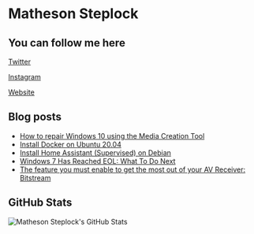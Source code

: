 # Matheson Steplock

## You can follow me here

[Twitter]

[Instagram]

[Website]

## Blog posts
<!-- BLOG-POST-LIST:START -->
- [How to repair Windows 10 using the Media Creation Tool](https://mathesonsteplock.ca/repair-install-windows/)
- [Install Docker on Ubuntu 20.04](https://mathesonsteplock.ca/install-docker-on-ubuntu-20-04/)
- [Install Home Assistant &lpar;Supervised&rpar; on Debian](https://mathesonsteplock.ca/install-home-assistant-supervised-on-debian/)
- [Windows 7 Has Reached EOL: What To Do Next](https://mathesonsteplock.ca/windows-7-eol/)
- [The feature you must enable to get the most out of your AV Receiver: Bitstream](https://mathesonsteplock.ca/the-feature-you-must-enable-to-get-the-most-out-of-your-av-receiver-bitstream/)
<!-- BLOG-POST-LIST:END -->

## GitHub Stats
![Matheson Steplock's GitHub Stats](https://github-readme-stats.vercel.app/api?username=ikifar2012)


<!-- Icons made by <a href="https://www.flaticon.com/authors/pixel-perfect" title="Pixel perfect">Pixel perfect</a> from <a href="https://www.flaticon.com/" title="Flaticon"> www.flaticon.com</a> -->

[Twitter]: https://twitter.com/MathesonStep
[Instagram]: https://www.instagram.com/realmathesonstep/
[Website]: https://mathesonsteplock.ca/
